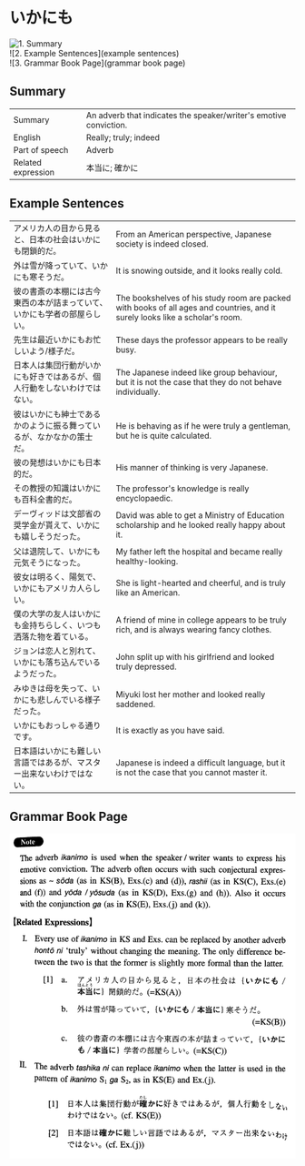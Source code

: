 # いかにも

![1. Summary](summary)<br>
![2. Example Sentences](example sentences)<br>
![3. Grammar Book Page](grammar book page)<br>


## Summary

<table><tr>   <td>Summary</td>   <td>An adverb that indicates the speaker/writer's emotive conviction.</td></tr><tr>   <td>English</td>   <td>Really; truly; indeed</td></tr><tr>   <td>Part of speech</td>   <td>Adverb</td></tr><tr>   <td>Related expression</td>   <td>本当に; 確かに</td></tr></table>

## Example Sentences

<table><tr>   <td>アメリカ人の目から見ると、日本の社会はいかにも閉鎖的だ。</td>   <td>From an American perspective, Japanese society is indeed closed.</td></tr><tr>   <td>外は雪が降っていて、いかにも寒そうだ。</td>   <td>It is snowing outside, and it looks really cold.</td></tr><tr>   <td>彼の書斎の本棚には古今東西の本が詰まっていて、いかにも学者の部屋らしい。</td>   <td>The bookshelves of his study room are packed with books of all ages and countries, and it surely looks like a scholar's room.</td></tr><tr>   <td>先生は最近いかにもお忙しいよう/様子だ。</td>   <td>These days the professor appears to be really busy.</td></tr><tr>   <td>日本人は集団行動がいかにも好きではあるが、個人行動をしないわけではない。</td>   <td>The Japanese indeed like group behaviour, but it is not the case that they do not behave individually.</td></tr><tr>   <td>彼はいかにも紳士であるかのように振る舞っているが、なかなかの策士だ。</td>   <td>He is behaving as if he were truly a gentleman, but he is quite calculated.</td></tr><tr>   <td>彼の発想はいかにも日本的だ。</td>   <td>His manner of thinking is very Japanese.</td></tr><tr>   <td>その教授の知識はいかにも百科全書的だ。</td>   <td>The professor's knowledge is really encyclopaedic.</td></tr><tr>   <td>デーヴィッドは文部省の奨学金が貰えて、いかにも嬉しそうだった。</td>   <td>David was able to get a Ministry of Education scholarship and he looked really happy about it.</td></tr><tr>   <td>父は退院して、いかにも元気そうになった。</td>   <td>My father left the hospital and became really healthy-looking.</td></tr><tr>   <td>彼女は明るく、陽気で、いかにもアメリカ人らしい。</td>   <td>She is light-hearted and cheerful, and is truly like an American.</td></tr><tr>   <td>僕の大学の友人はいかにも金持ちらしく、いつも洒落た物を着ている。</td>   <td>A friend of mine in college appears to be truly rich, and is always wearing fancy clothes.</td></tr><tr>   <td>ジョンは恋人と別れて、いかにも落ち込んでいるようだった。</td>   <td>John split up with his girlfriend and looked truly depressed.</td></tr><tr>   <td>みゆきは母を失って、いかにも悲しんでいる様子だった。</td>   <td>Miyuki lost her mother and looked really saddened.</td></tr><tr>   <td>いかにもおっしゃる通りです。</td>   <td>It is exactly as you have said.</td></tr><tr>   <td>日本語はいかにも難しい言語ではあるが、マスター出来ないわけではない。</td>   <td>Japanese is indeed a difficult language, but it is not the case that you cannot master it.</td></tr></table>

## Grammar Book Page

![](../img/Intermediateいかにも.png)

